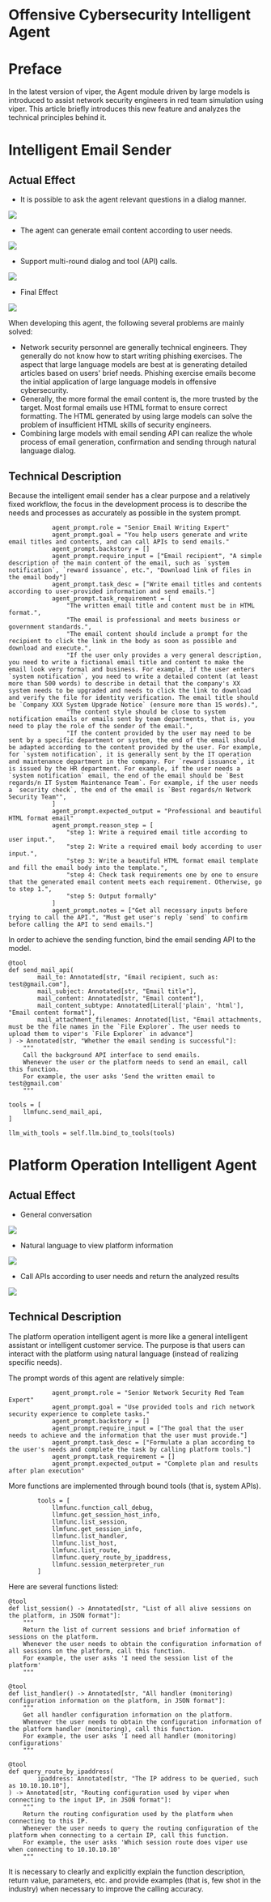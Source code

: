 # Offensive Cybersecurity Intelligent Agent

# Preface
In the latest version of viper, the Agent module driven by large models is introduced to assist network security engineers in red team simulation using viper. This article briefly introduces this new feature and analyzes the technical principles behind it.

# Intelligent Email Sender
## Actual Effect
+ It is possible to ask the agent relevant questions in a dialog manner.

![](img\offensive_cybersecurity_intelligent_agent\1.webp)

+ The agent can generate email content according to user needs.

![](img\offensive_cybersecurity_intelligent_agent\2.webp)

+ Support multi-round dialog and tool (API) calls.

![](img\offensive_cybersecurity_intelligent_agent\3.webp)

+ Final Effect

![](img\offensive_cybersecurity_intelligent_agent\4.webp)

When developing this agent, the following several problems are mainly solved:

+ Network security personnel are generally technical engineers. They generally do not know how to start writing phishing exercises. The aspect that large language models are best at is generating detailed articles based on users' brief needs. Phishing exercise emails become the initial application of large language models in offensive cybersecurity.
+ Generally, the more formal the email content is, the more trusted by the target. Most formal emails use HTML format to ensure correct formatting. The HTML generated by using large models can solve the problem of insufficient HTML skills of security engineers.
+ Combining large models with email sending API can realize the whole process of email generation, confirmation and sending through natural language dialog.

## Technical Description
Because the intelligent email sender has a clear purpose and a relatively fixed workflow, the focus in the development process is to describe the needs and processes as accurately as possible in the system prompt.

```shell
            agent_prompt.role = "Senior Email Writing Expert"
            agent_prompt.goal = "You help users generate and write email titles and contents, and can call APIs to send emails."
            agent_prompt.backstory = []
            agent_prompt.require_input = ["Email recipient", "A simple description of the main content of the email, such as `system notification`, `reward issuance`, etc.", "Download link of files in the email body"]
            agent_prompt.task_desc = ["Write email titles and contents according to user-provided information and send emails."]
            agent_prompt.task_requirement = [
                "The written email title and content must be in HTML format.",
                "The email is professional and meets business or government standards.",
                "The email content should include a prompt for the recipient to click the link in the body as soon as possible and download and execute.",
                "If the user only provides a very general description, you need to write a fictional email title and content to make the email look very formal and business. For example, if the user enters `system notification`, you need to write a detailed content (at least more than 500 words) to describe in detail that the company's XX system needs to be upgraded and needs to click the link to download and verify the file for identity verification. The email title should be `Company XXX System Upgrade Notice` (ensure more than 15 words).",
                "The content style should be close to system notification emails or emails sent by team departments, that is, you need to play the role of the sender of the email.",
                "If the content provided by the user may need to be sent by a specific department or system, the end of the email should be adapted according to the content provided by the user. For example, for `system notification`, it is generally sent by the IT operation and maintenance department in the company. For `reward issuance`, it is issued by the HR department. For example, if the user needs a `system notification` email, the end of the email should be `Best regards/n IT System Maintenance Team`. For example, if the user needs a `security check`, the end of the email is `Best regards/n Network Security Team"",
            ]
            agent_prompt.expected_output = "Professional and beautiful HTML format email"
            agent_prompt.reason_step = [
                "step 1: Write a required email title according to user input.",
                "step 2: Write a required email body according to user input.",
                "step 3: Write a beautiful HTML format email template and fill the email body into the template.",
                "step 4: Check task requirements one by one to ensure that the generated email content meets each requirement. Otherwise, go to step 1.",
                "step 5: Output formally"
            ]
            agent_prompt.notes = ["Get all necessary inputs before trying to call the API.", "Must get user's reply `send` to confirm before calling the API to send emails."]
```

In order to achieve the sending function, bind the email sending API to the model.

```shell
@tool
def send_mail_api(
        mail_to: Annotated[str, "Email recipient, such as: test@gmail.com"],
        mail_subject: Annotated[str, "Email title"],
        mail_content: Annotated[str, "Email content"],
        mail_content_subtype: Annotated[Literal['plain', 'html'], "Email content format"],
        mail_attachment_filenames: Annotated[list, "Email attachments, must be the file names in the `File Explorer`. The user needs to upload them to viper's `File Explorer` in advance"]
) -> Annotated[str, "Whether the email sending is successful"]:
    """
    Call the background API interface to send emails.
    Whenever the user or the platform needs to send an email, call this function.
    For example, the user asks 'Send the written email to test@gmail.com'
    """

tools = [
    llmfunc.send_mail_api,
]

llm_with_tools = self.llm.bind_to_tools(tools)

```

# Platform Operation Intelligent Agent
## Actual Effect
+ General conversation

![](img\offensive_cybersecurity_intelligent_agent\5.webp)

+ Natural language to view platform information

![](img\offensive_cybersecurity_intelligent_agent\6.webp)

+ Call APIs according to user needs and return the analyzed results

![](img\offensive_cybersecurity_intelligent_agent\7.webp)

## Technical Description
The platform operation intelligent agent is more like a general intelligent assistant or intelligent customer service. The purpose is that users can interact with the platform using natural language (instead of realizing specific needs).

The prompt words of this agent are relatively simple:

```shell
            agent_prompt.role = "Senior Network Security Red Team Expert"
            agent_prompt.goal = "Use provided tools and rich network security experience to complete tasks."
            agent_prompt.backstory = []
            agent_prompt.require_input = ["The goal that the user needs to achieve and the information that the user must provide."]
            agent_prompt.task_desc = ["Formulate a plan according to the user's needs and complete the task by calling platform tools."]
            agent_prompt.task_requirement = []
            agent_prompt.expected_output = "Complete plan and results after plan execution"
```

More functions are implemented through bound tools (that is, system APIs).

```shell
        tools = [
            llmfunc.function_call_debug,
            llmfunc.get_session_host_info,
            llmfunc.list_session,
            llmfunc.get_session_info,
            llmfunc.list_handler,
            llmfunc.list_host,
            llmfunc.list_route,
            llmfunc.query_route_by_ipaddress,
            llmfunc.session_meterpreter_run
        ]
```

Here are several functions listed:

```shell
@tool
def list_session() -> Annotated[str, "List of all alive sessions on the platform, in JSON format"]:
    """
    Return the list of current sessions and brief information of sessions on the platform.
    Whenever the user needs to obtain the configuration information of all sessions on the platform, call this function.
    For example, the user asks 'I need the session list of the platform'
    """

@tool
def list_handler() -> Annotated[str, "All handler (monitoring) configuration information on the platform, in JSON format"]:
    """
    Get all handler configuration information on the platform.
    Whenever the user needs to obtain the configuration information of the platform handler (monitoring), call this function.
    For example, the user asks 'I need all handler (monitoring) configurations'
    """

@tool
def query_route_by_ipaddress(
        ipaddress: Annotated[str, "The IP address to be queried, such as 10.10.10.10"],
) -> Annotated[str, "Routing configuration used by viper when connecting to the input IP, in JSON format"]:
    """
    Return the routing configuration used by the platform when connecting to this IP.
    Whenever the user needs to query the routing configuration of the platform when connecting to a certain IP, call this function.
    For example, the user asks 'Which session route does viper use when connecting to 10.10.10.10'
    """

```

It is necessary to clearly and explicitly explain the function description, return value, parameters, etc. and provide examples (that is, few shot in the industry) when necessary to improve the calling accuracy.